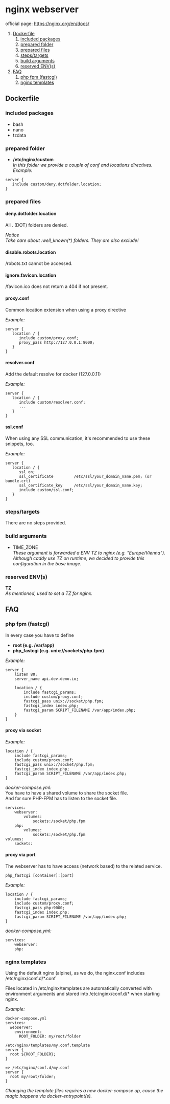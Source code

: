# nginx webserver
official page: https://nginx.org/en/docs/

1. [Dockerfile](#dockerfile)
   1. [included packages](#included-packages)
   2. [prepared folder](#prepared-folder)
   3. [prepared files](#prepared-files)
   4. [steps/targets](#stepstargets)
   5. [build arguments](#build-arguments)
   6. [reserved ENV(s)](#reserved-envs)
2. [FAQ](#faq)
   1. [php fpm (fastcgi)](#php-fpm-fastcgi)
   2. [nginx templates](#nginx-templates)

## Dockerfile
### included packages
- bash
- nano
- tzdata

### prepared folder
- **/etc/nginx/custom**<br/>
_In this folder we provide a couple of conf and locations directives._
_Example:_
```
server {
   include custom/deny.dotfolder.location;
}
```

### prepared files
#### deny.dotfolder.location
All . (DOT) folders are denied.<br/>

_Notice_<br/>
_Take care about .well_known(*) folders. They are also exclude!_

#### disable.robots.location
/robots.txt cannot be accessed.

#### ignore.favicon.location
/favicon.ico does not return a 404 if not present.

#### proxy.conf
Common location extension when using a proxy directive

_Example:_
```
server {
   location / {
      include custom/proxy.conf;
      proxy_pass http://127.0.0.1:8000; 
   }   
}
```

#### resolver.conf
Add the default resolve for docker (127.0.0.11)

_Example:_
```
server {
   location / {
      include custom/resolver.conf;
      ...
   }   
}
```
#### ssl.conf
When using any SSL communication, it's recommended to use these snippets, too.

_Example:_
```
server {
   location / {
      ssl on;
      ssl_certificate         /etc/ssl/your_domain_name.pem; (or bundle.crt)
      ssl_certificate_key     /etc/ssl/your_domain_name.key;
      include custom/ssl.conf;                   
   }   
}
```

### steps/targets
There are no steps provided.

### build arguments
- TIME_ZONE<br/>
  _These argument is forwarded a ENV TZ to nginx (e.g. "Europe/Vienna").
  Although caddy use TZ on runtime, we decided to provide this configuration in the base image._

### reserved ENV(s)
**TZ**<br/>
_As mentioned, used to set a TZ for nginx._

## FAQ
### php fpm (fastcgi)

In every case you have to define
- **root (e.g. /var/app)**
- **php_fastcgi (e.g. unix://sockets/php.fpm)**

_Example:_
```
server {
    listen 80;
    server_name api.dev.demo.io;

    location / {
        include fastcgi_params;
        include custom/proxy.conf;
        fastcgi_pass unix://socket/php.fpm;
        fastcgi_index index.php;
        fastcgi_param SCRIPT_FILENAME /var/app/index.php;
    }
}
```
#### proxy via socket
_Example:_
```
location / {
    include fastcgi_params;
    include custom/proxy.conf;
    fastcgi_pass unix://socket/php.fpm;
    fastcgi_index index.php;
    fastcgi_param SCRIPT_FILENAME /var/app/index.php;
}
```
_docker-compose.yml:_<br>
You have to have a shared volume to share the socket file.<br/>
And for sure PHP-FPM has to listen to the socket file.
```
services:
    webserver:
        volumes:
            sockets:/socket/php.fpm            
    php:
        volumes:
            sockets:/socket/php.fpm
volumes:
    sockets:
```
#### proxy via port
The webserver has to have access (network based) to the related service.<br/>
```
php_fastcgi [container]:[port]
```
_Example:_
```
location / {
    include fastcgi_params;
    include custom/proxy.conf;
    fastcgi_pass php:9000;
    fastcgi_index index.php;
    fastcgi_param SCRIPT_FILENAME /var/app/index.php;
}
```
_docker-compose.yml:_
```
services:
    webserver:
    php:
```
### nginx templates
Using the default nginx (alpine), as we do, the nginx.conf includes /etc/nginx/conf.d/*.conf<br/>

Files located in /etc/nginx/templates are automatically converted with environment arguments and stored into /etc/nginx/conf.d/* when starting nginx.<br/>

_Example:_
```
docker-compose.yml
services:
  webserver:
    environment:
      ROOT_FOLDER: my/root/folder

/etc/nginx/templates/my.conf.template
server {
  root ${ROOT_FOLDER};
}

=> /etc/nginx/conf.d/my.conf
server {
  root my/root/folder;
}
```
_Changing the template files requires a new docker-compose up, cause the magic happens via docker-entrypoint(s)._
